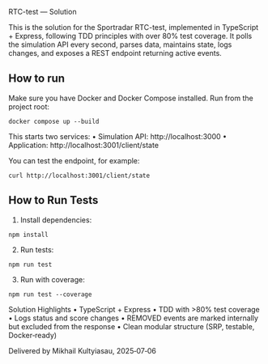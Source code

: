 RTC-test — Solution

This is the solution for the Sportradar RTC-test, implemented in TypeScript + Express, following TDD principles with over 80% test coverage.
It polls the simulation API every second, parses data, maintains state, logs changes, and exposes a REST endpoint returning active events.

## How to run

Make sure you have Docker and Docker Compose installed.
Run from the project root:

`docker compose up --build`

This starts two services:
•	Simulation API: http://localhost:3000
•	Application: http://localhost:3001/client/state

You can test the endpoint, for example:

`curl http://localhost:3001/client/state`

## How to Run Tests

1. Install dependencies:

`npm install`

2. Run tests:

`npm run test`

3. Run with coverage:

`npm run test --coverage`

Solution Highlights
• TypeScript + Express
• TDD with >80% test coverage
• Logs status and score changes
• REMOVED events are marked internally but excluded from the response
• Clean modular structure (SRP, testable, Docker‑ready)

Delivered by Mikhail Kultyiasau, 2025‑07‑06
